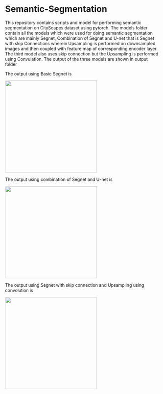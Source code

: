 # Semantic-Segmentation

This repository contains scripts and model for performing semantic segmentation on CityScapes dataset using pytorch. 
The models folder contain all the models which were used for doing semantic segmentation which are mainly Segnet, Combination of Segnet and U-net that is Segnet with skip Connections wherein Upsampling is performed on downsampled images and then coupled with feature map of corresponding encoder layer. The third model also uses skip connection but the Upsampling is performed using Convulation.
The output of the three models are shown in output folder

The output using Basic Segnet is
<p float="center">
  <img src="../master/output/img1.png" width="300" />
</p>

The output using combination of Segnet and U-net is
<p float="center">
  <img src="../master/output/out_skip_usegnet2.JPG" width="300" />
</p>

The output using Segnet with skip connection and Upsampling using convolution is
<p float="center">
  <img src="../master/output/out_skip_conv_2.JPG" width="300" />
</p>

